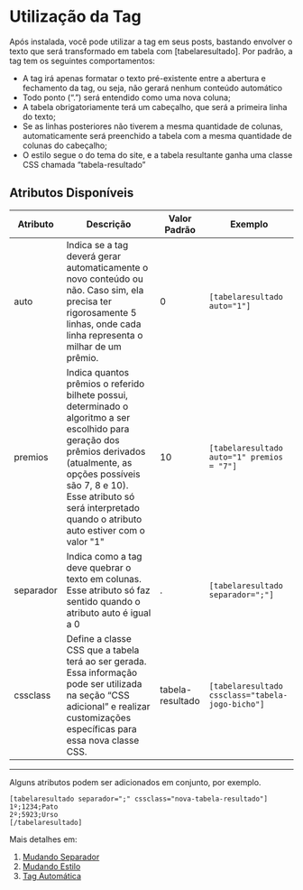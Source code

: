 # Utilização da Tag

Após instalada, você pode utilizar a tag em seus posts, bastando envolver o texto que será transformado em tabela com [tabelaresultado]. Por padrão, a tag tem os seguintes comportamentos:

- A tag irá apenas formatar o texto pré-existente entre a abertura e fechamento da tag, ou seja, não gerará nenhum conteúdo automático
- Todo ponto (“.”) será entendido como uma nova coluna;
- A tabela obrigatoriamente terá um cabeçalho, que será a primeira linha do texto;
- Se as linhas posteriores não tiverem a mesma quantidade de colunas, automaticamente será preenchido a tabela com a mesma quantidade de colunas do cabeçalho;
- O estilo segue o do tema do site, e a tabela resultante ganha uma classe CSS chamada “tabela-resultado”

## Atributos Disponíveis

| Atributo | Descrição | Valor Padrão | Exemplo |
| -------- | --------- | ------------ | ------- |
| auto | Indica se a tag deverá gerar automaticamente o novo conteúdo ou não. Caso sim, ela precisa ter rigorosamente 5 linhas, onde cada linha representa o milhar de um prêmio. | 0 | `[tabelaresultado auto="1"]` |
| premios | Indica quantos prêmios o referido bilhete possui, determinado o algoritmo a ser escolhido para geração dos prêmios derivados (atualmente, as opções possíveis são 7, 8 e 10). Esse atributo só será interpretado quando o atributo auto estiver com o valor "1" | 10 | `[tabelaresultado auto="1" premios = "7"]` |
| separador | Indica como a tag deve quebrar o texto em colunas. Esse atributo só faz sentido quando o atributo auto é igual a 0 | . | `[tabelaresultado separador=";"]` |
| cssclass | Define a classe CSS que a tabela terá ao ser gerada. Essa informação pode ser utilizada na seção “CSS adicional” e realizar customizações específicas para essa nova classe CSS. | tabela-resultado | `[tabelaresultado cssclass="tabela-jogo-bicho"]` |

---

Alguns atributos podem ser adicionados em conjunto, por exemplo.

```
[tabelaresultado separador=";" cssclass="nova-tabela-resultado"]
1º;1234;Pato
2º;5923;Urso
[/tabelaresultado]
```

Mais detalhes em:

1. [Mudando Separador](3.1.MudandoSeparador.md)
2. [Mudando Estilo](3.2.MudandoEstilo.md)
3. [Tag Automática](3.3.TagAutomatica.md)